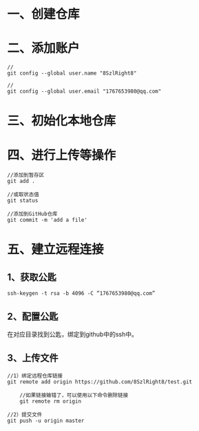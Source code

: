 # 一、创建仓库

# 二、添加账户

~~~
//
git config --global user.name "8SzlRight8"

//
git config --global user.email "1767653980@qq.com"

~~~



# 三、初始化本地仓库

# 四、进行上传等操作

~~~
//添加到暂存区
git add .

//或取状态值
git status

//添加到GitHub仓库
git commit -m 'add a file'
~~~



# 五、建立远程连接

## 1、获取公匙

~~~
ssh-keygen -t rsa -b 4096 -C “1767653980@qq.com”
~~~

## 2、配置公匙

在对应目录找到公匙，绑定到github中的ssh中。

## 3、上传文件

~~~
//1）绑定远程仓库链接
git remote add origin https://github.com/8SzlRight8/test.git

	//如果链接输错了，可以使用以下命令删除链接
	git remote rm origin
	
//2）提交文件
git push -u origin master

~~~

